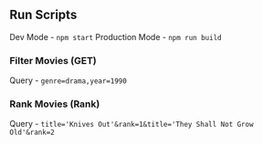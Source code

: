 ## Run Scripts

Dev Mode - `npm start`
Production Mode - `npm run build`

### Filter Movies (GET)
 Query - `genre=drama,year=1990`

### Rank Movies (Rank)
Query - `title='Knives Out'&rank=1&title='They Shall Not Grow Old'&rank=2`


